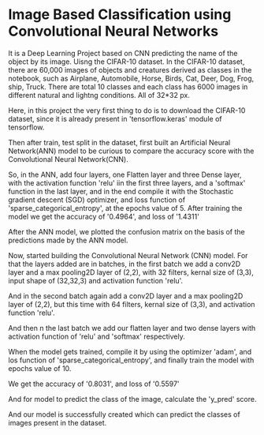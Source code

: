 # Image Based Classification using Convolutional Neural Networks
It is a Deep Learning Project based on CNN predicting the name of the object by its image. Uisng the CIFAR-10 dataset.
In the CIFAR-10 dataset, there are 60,000 images of objects and creatures derived as classes in the notebook, such as Airplane, Automobile, Horse, Birds, Cat, Deer, Dog, Frog, ship, Truck. 
There are total 10 classes and each class has 6000 images in different natural and lightng conditions. All of 32*32 px.

Here, in this project the very first thing to do is to download the CIFAR-10 dataset, since it is already present in 'tensorflow.keras' module of tensorflow.

Then after train, test split in the dataset, first built an Artificial Neural Network(ANN) model to be curious to compare the accuracy score with the Convolutional Neural Network(CNN).

So, in the ANN, add four layers, one Flatten layer and three Dense layer, with the activation function 'relu' iin the first three layers, and a 'softmax' function in the last layer, and in the end compile it with the Stochastic gradient descent (SGD) optimizer, and loss function of 'sparse_categorical_entropy', at the epochs value of 5. After training the model we get the accuracy of '0.4964', and loss of '1.4311'

After the ANN model, we plotted the confusion matrix on the basis of the predictions made by the ANN model.

Now, started building the Convolutional Neural Network (CNN) model.
For that the layers added are in batches, in the first batch we add a conv2D layer and a max pooling2D layer of (2,2), with 32 filters, kernal size of (3,3), input shape of (32,32,3) and activation function 'relu'.

And in the second batch again add a conv2D layer and a max pooling2D layer of (2,2), but this time with 64 filters, kernal size of (3,3), and activation function 'relu'.

And then n the last batch we add our flatten layer and two dense layers with activation function of 'relu' and 'softmax' respectively.

When the model gets trained, compile it by using the optimizer 'adam', and los function of 'sparse_categorical_entropy', and finally train the model with epochs value of 10. 

We get the accuracy of '0.8031', and loss of '0.5597'

And for model to predict the class of the image, calculate the 'y_pred' score.

And our model is successfully created which can predict the classes of images present in the dataset.
